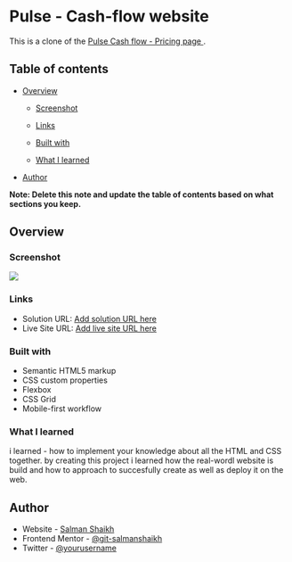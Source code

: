 # Pulse  - Cash-flow website

This is a clone of the [Pulse Cash flow - Pricing page ](https://pulseapp.com/pricing).

## Table of contents

- [Overview](#overview)
 
  - [Screenshot](#screenshot)
  - [Links](#links)

  - [Built with](#built-with)
  - [What I learned](#what-i-learned)

- [Author](#author)


**Note: Delete this note and update the table of contents based on what sections you keep.**

## Overview



### Screenshot

![](Images/Pulse-cashFlow-Preview.png.jpg)


### Links

- Solution URL: [Add solution URL here](https://your-solution-url.com)
- Live Site URL: [Add live site URL here](https://your-live-site-url.com)


### Built with

- Semantic HTML5 markup
- CSS custom properties
- Flexbox
- CSS Grid
- Mobile-first workflow


### What I learned

 i learned - how to implement your knowledge about all the HTML and CSS together. by creating this project i learned how the real-wordl website is build and how to approach to succesfully create as well as deploy it on the web.


## Author

- Website - [Salman Shaikh](https://github.com/salmanshaikh-dev)
- Frontend Mentor - [@git-salmanshaikh](https://www.frontendmentor.io/profile/git-salmanshaikh)
- Twitter - [@yourusername](https://www.twitter.com/sam_98k)
